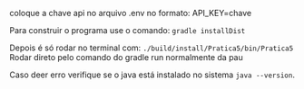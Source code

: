 coloque a chave api no arquivo .env no formato: API_KEY=chave

Para construir o programa use o comando: ```gradle installDist```

Depois é só rodar no terminal com: ```./build/install/Pratica5/bin/Pratica5```
Rodar direto pelo comando do gradle run normalmente da pau

Caso deer erro verifique se o java está instalado no sistema ```java --version```.